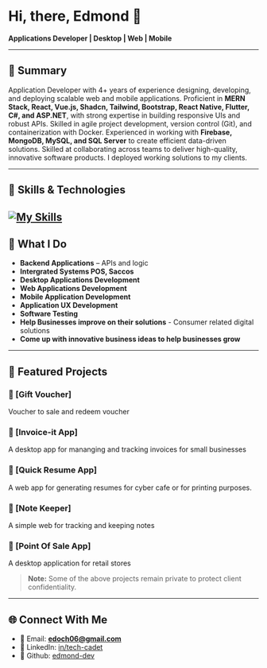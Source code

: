 # Hi, there, Edmond 👋  

**Applications Developer | Desktop | Web | Mobile** 


---

## 🌟 Summary
Application Developer with 4+ years of experience designing, developing, and deploying scalable web and mobile applications. 
Proficient in **MERN Stack, React, Vue.js, Shadcn, Tailwind, Bootstrap, React Native, Flutter, C#, and ASP.NET**, with strong expertise 
in building responsive UIs and robust APIs. Skilled in agile project development, version control (Git), and
containerization with Docker. Experienced in working with **Firebase, MongoDB, MySQL, and SQL Server** to create 
efficient data-driven solutions. Skilled at collaborating across teams to deliver high-quality, innovative software products.
I deployed working solutions to my clients.

---
## 🧰 Skills & Technologies
[![My Skills](https://skillicons.dev/icons?i=js,php,tailwind,bash,bootstrap,cs,dotnet,firebase,flutter,git,laravel,mongodb,mysql,nextjs,nodejs,postgres,postman,react,sqlite,ts,vite,vue,wordpress,supabase,figma,express,docker,css,dart,html,java,jquery,kotlin,sentry&perline=11)](https://skillicons.dev)
---

## 💼 What I Do
- **Backend Applications** – APIs and logic
- **Intergrated Systems POS, Saccos**  
- **Desktop Applications Development** 
- **Web Applications Development**
- **Mobile Application Development**  
- **Application UX Development**
- **Software Testing**
- **Help Businesses improve on their solutions** - Consumer related digital solutions
- **Come up with innovative business ideas to help businesses grow**


---

## 📌 Featured Projects

### 🔹 [Gift Voucher]

Voucher to sale and redeem voucher

### 🔹 [Invoice-it App]

A desktop app for mananging and tracking invoices for small businesses

### 🔹 [Quick Resume App]

A web app for generating resumes for cyber cafe or for printing purposes.

### 🔹 [Note Keeper]

A simple web for tracking and keeping notes

### 🔹 [Point Of Sale App]

A desktop application for retail stores

> **Note:** Some of the above projects remain private to protect client confidentiality.



---

## 🌐 Connect With Me
- 📧 Email: **edoch06@gmail.com**  
- 💼 LinkedIn: [in/tech-cadet](www.linkedin.com/in/techcadet2024)
- 🔗 Github: [edmond-dev](https://github.com/edmond025-dev)  


